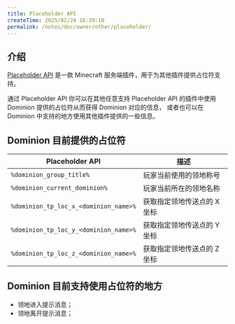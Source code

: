 ```yaml
---
title: Placeholder API
createTime: 2025/02/24 16:29:10
permalink: /notes/doc/owner/other/placeholder/
---
```


## 介绍

[Placeholder API](https://wiki.placeholderapi.com/) 是一款 Minecraft 服务端插件，用于为其他插件提供占位符支持。

通过 Placeholder API 你可以在其他任意支持 Placeholder API 的插件中使用 Dominion 提供的占位符从而获得 Dominion 对应的信息，
或者也可以在 Dominion 中支持的地方使用其他插件提供的一些信息。

## Dominion 目前提供的占位符

| Placeholder API                       | 描述              |
|---------------------------------------|-----------------|
| `%dominion_group_title%`              | 玩家当前使用的领地称号     |
| `%dominion_current_dominion%`         | 玩家当前所在的领地名称     |
| `%dominion_tp_loc_x_<dominion_name>%` | 获取指定领地传送点的 X 坐标 |
| `%dominion_tp_loc_y_<dominion_name>%` | 获取指定领地传送点的 Y 坐标 |
| `%dominion_tp_loc_z_<dominion_name>%` | 获取指定领地传送点的 Z 坐标 |

## Dominion 目前支持使用占位符的地方

- 领地进入提示消息；
- 领地离开提示消息；
